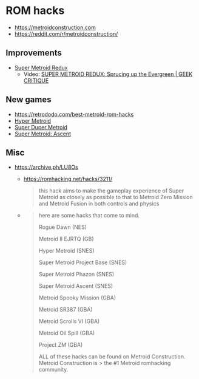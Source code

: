 # ROM hacks

- https://metroidconstruction.com
- https://reddit.com/r/metroidconstruction/

## Improvements

- [Super Metroid Redux](https://metroidconstruction.com/hack.php?id=748)
  - Video: [SUPER METROID REDUX: Sprucing up the Evergreen | GEEK CRITIQUE](https://youtu.be/RdSO0OL0we4)

## New games

- https://retrododo.com/best-metroid-rom-hacks
- [Hyper Metroid](https://metroidconstruction.com/hack.php?id=294)
- [Super Duper Metroid](https://metroidconstruction.com/hack.php?id=671)
- [Super Metroid: Ascent](https://metroidconstruction.com/hack.php?id=410)

## Misc

- https://archive.ph/LU8Os
  - https://romhacking.net/hacks/3211/

    > this hack aims to make the gameplay experience of Super Metroid as closely as possible to that to Metroid Zero Mission and Metroid Fusion in both controls and physics

  -
    > here are some hacks that come to mind.
    >
    > Rogue Dawn (NES)
    >
    > Metroid II EJRTQ (GB)
    >
    > Hyper Metroid (SNES)
    >
    > Super Metroid Project Base (SNES)
    >
    > Super Metroid Phazon (SNES)
    >
    > Super Metroid Ascent (SNES)
    >
    > Metroid Spooky Mission (GBA)
    >
    > Metroid SR387 (GBA)
    >
    > Metroid Scrolls VI (GBA)
    >
    > Metroid Oil Spill (GBA)
    >
    > Project ZM (GBA)
    >
    > ALL of these hacks can be found on Metroid Construction. Metroid Construction is > the #1 Metroid romhacking community.
